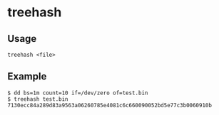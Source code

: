 # treehash
## Usage
```
treehash <file>
```

## Example
```
$ dd bs=1m count=10 if=/dev/zero of=test.bin
$ treehash test.bin 
7130ecc84a289d83a9563a06260785e4081c6c660090052bd5e77c3b0060910b
```


